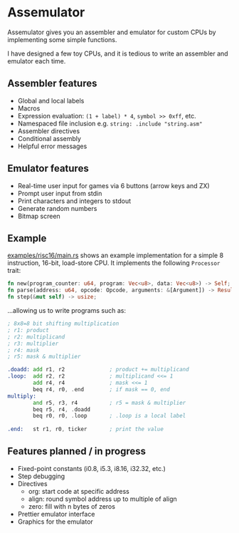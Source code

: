 # Assemulator

Assemulator gives you an assembler and emulator for custom CPUs by implementing some simple functions.

I have designed a few toy CPUs, and it is tedious to write an assembler and emulator each time.

## Assembler features

- Global and local labels
- Macros
- Expression evaluation: `(1 + label) * 4`, `symbol >> 0xff`, etc.
- Namespaced file inclusion e.g. `string: .include "string.asm"`
- Assembler directives
- Conditional assembly
- Helpful error messages

## Emulator features

- Real-time user input for games via 6 buttons (arrow keys and ZX)
- Prompt user input from stdin
- Print characters and integers to stdout
- Generate random numbers
- Bitmap screen

## Example

[examples/risc16/main.rs](examples/risc16/main.rs) shows an example implementation for a simple 8 instruction, 16-bit, load-store CPU. It implements the following `Processor` trait:

```rust
fn new(program_counter: u64, program: Vec<u8>, data: Vec<u8>) -> Self;
fn parse(address: u64, opcode: Opcode, arguments: &[Argument]) -> Result<Vec<u8>, String>;
fn step(&mut self) -> usize;
```

...allowing us to write programs such as:

```asm
; 8x8=8 bit shifting multiplication
; r1: product
; r2: multiplicand
; r3: multiplier
; r4: mask
; r5: mask & multiplier

.doadd: add r1, r2              ; product += multiplicand
.loop:  add r2, r2              ; multiplicand <<= 1
        add r4, r4              ; mask <<= 1
        beq r4, r0, .end        ; if mask == 0, end
multiply:
        and r5, r3, r4          ; r5 = mask & multiplier
        beq r5, r4, .doadd
        beq r0, r0, .loop       ; .loop is a local label
        
.end:   st r1, r0, ticker       ; print the value
```

## Features planned / in progress

- Fixed-point constants (i0.8, i5.3, i8.16, i32.32, etc.)
- Step debugging
- Directives
  - org: start code at specific address
  - align: round symbol address up to multiple of align
  - zero: fill with n bytes of zeros
- Prettier emulator interface
- Graphics for the emulator
